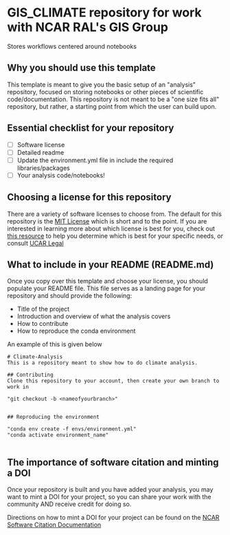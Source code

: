 # GIS_CLIMATE repository for work with NCAR RAL's GIS Group
Stores workflows centered around notebooks

## Why you should use this template
This template is meant to give you the basic setup of an "analysis" repository, focused on storing notebooks or other pieces of scientific code/documentation. This repository is not meant to be a "one size fits all" repository, but rather, a starting point from which the user can build upon.

## Essential checklist for your repository
- [ ] Software license
- [ ] Detailed readme
- [ ] Update the environment.yml file in include the required libraries/packages
- [ ] Your analysis code/notebooks!

## Choosing a license for this repository
There are a variety of software licenses to choose from. The default for this
repository is the [MIT License](https://opensource.org/licenses/MIT) which is short
and to the point. If you are interested in learning more about which license is
best for you, check out [this resource](https://choosealicense.com/) to help you
determine which is best for your specific needs, or consult [UCAR Legal](https://internal.ucar.edu/counsel/about)

## What to include in your README (README.md)
Once you copy over this template and choose your license, you should populate your README file. This file serves as a landing page for your repository and should provide the following:
- Title of the project
- Introduction and overview of what the analysis covers
- How to contribute
- How to reproduce the conda environment

An example of this is given below
```
# Climate-Analysis
This is a repository meant to show how to do climate analysis.

## Contributing
Clone this repository to your account, then create your own branch to work in

"git checkout -b <nameofyourbranch>"


## Reproducing the environment

"conda env create -f envs/environment.yml"
"conda activate environment_name"


```

## The importance of software citation and minting a DOI
Once your repository is built and you have added your analysis, you may want to mint a DOI for your project, so you can share your work with the community AND receive credit for doing so.

Directions on how to mint a DOI for your project can be found on the [NCAR Software Citation Documentation](https://ncar.github.io/software-citation/pages/recommendation/mint-doi.html)
